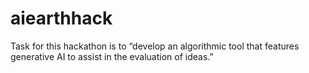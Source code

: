 # aiearthhack

Task for this hackathon is to “develop an 
algorithmic tool that features generative AI to 
assist in the evaluation of ideas.”
